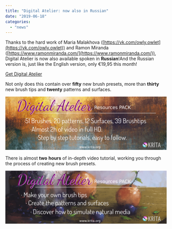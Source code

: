 ```yaml
---
title: "Digital Atelier: now also in Russian"
date: "2019-06-18"
categories: 
  - "news"
---
```


Thanks to the hard work of Maria Malakhova ([https://vk.com/owly.owlet](https://vk.com/owly.owlet)) and Ramon Miranda ([https://www.ramonmiranda.com/](https://www.ramonmiranda.com/)), Digital Atelier is now also available spoken in **Russian**!And the Russian version is, just like the English version, only €19,95 this month!

[Get Digital Atelier](https://gum.co/blCvR)

Not only does this contain over **fifty** new brush presets, more than **thirty** new brush tips and **twenty** patterns and surfaces.

[![](images/promo-screen-02-1024x336.png)](https://krita.org/wp-content/uploads/2018/09/promo-screen-02.png)

There is almost **two** **hours** of in-depth video tutorial, working you through the process of creating new brush presets.

[![](images/promo-screen-01-1024x336.png)](https://krita.org/wp-content/uploads/2018/09/promo-screen-01.png)
